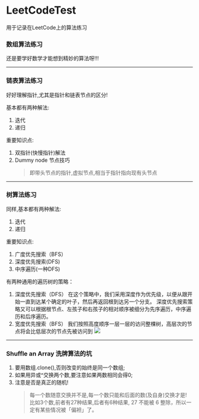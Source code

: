 # LeetCodeTest

用于记录在LeetCode上的算法练习

### 数组算法练习
还是要学好数学才能想到精妙的算法呀!!!

---
### 链表算法练习
好好理解指针,尤其是指针和链表节点的区分!

基本都有两种解法:
1. 迭代
2. 递归

重要知识点:
1. 双指针(快慢指针)解法
2. Dummy node 节点技巧
     > 即带头节点的指针,虚拟节点,相当于指针指向现有头节点
---
### 树算法练习
同样,基本都有两种解法:
1. 迭代
2. 递归

重要知识点:
1. 广度优先搜索（BFS）
2. 深度优先搜索(DFS)
3. 中序遍历(一种DFS)

有两种通用的遍历树的策略：

1. 深度优先搜索（DFS）
在这个策略中，我们采用深度作为优先级，以便从跟开始一直到达某个确定的叶子，然后再返回根到达另一个分支。
深度优先搜索策略又可以根据根节点、左孩子和右孩子的相对顺序被细分为先序遍历，中序遍历和后序遍历。
2. 宽度优先搜索（BFS）
我们按照高度顺序一层一层的访问整棵树，高层次的节点将会比低层次的节点先被访问到
![](https://pic.leetcode-cn.com/b61ff2d47852e4264f5dfe0a5b00101bdeca2b0ba216aa83ca3cb6fac42ebb84-102.png)

---
### Shuffle an Array 洗牌算法的坑
1. 要用数组.clone(),否则改变的始终是同一个数组;
2. 如果用异或^交换两个数,要注意如果两数相同会得0;
3. 注意是否是真正的随机!
    > 每一个数随意交换并不是,每一个数只能和后面的数(及自身)交换才是!
    > 比如3个数,前者有27种结果,后者有6种结果, 27 不能被 6 整除，所以一定有某些情况被「偏袒」了。